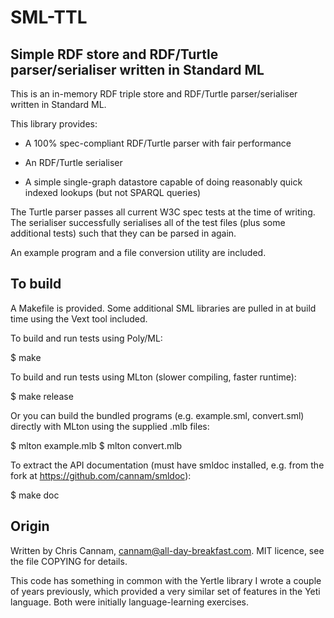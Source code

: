 
SML-TTL
=======


Simple RDF store and RDF/Turtle parser/serialiser written in Standard ML
------------------------------------------------------------------------

This is an in-memory RDF triple store and RDF/Turtle parser/serialiser
written in Standard ML.

This library provides:

 * A 100% spec-compliant RDF/Turtle parser with fair performance

 * An RDF/Turtle serialiser

 * A simple single-graph datastore capable of doing reasonably quick
   indexed lookups (but not SPARQL queries)

The Turtle parser passes all current W3C spec tests at the time of
writing. The serialiser successfully serialises all of the test files
(plus some additional tests) such that they can be parsed in again.

An example program and a file conversion utility are included.


To build
--------

A Makefile is provided. Some additional SML libraries are pulled in at
build time using the Vext tool included.

To build and run tests using Poly/ML:

$ make

To build and run tests using MLton (slower compiling, faster runtime):

$ make release

Or you can build the bundled programs (e.g. example.sml, convert.sml)
directly with MLton using the supplied .mlb files:

$ mlton example.mlb
$ mlton convert.mlb

To extract the API documentation (must have smldoc installed,
e.g. from the fork at https://github.com/cannam/smldoc):

$ make doc


Origin
------

Written by Chris Cannam, cannam@all-day-breakfast.com. MIT licence,
see the file COPYING for details.

This code has something in common with the Yertle library I wrote a
couple of years previously, which provided a very similar set of
features in the Yeti language. Both were initially language-learning
exercises.

